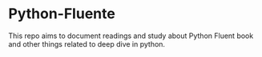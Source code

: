 # Python-Fluente

This repo aims to document readings and study about Python Fluent book and other things related to deep dive in python.